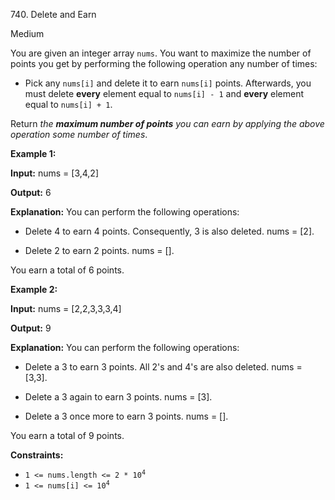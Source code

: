﻿740\. Delete and Earn

Medium

You are given an integer array `nums`. You want to maximize the number of points you get by performing the following operation any number of times:

*   Pick any `nums[i]` and delete it to earn `nums[i]` points. Afterwards, you must delete **every** element equal to `nums[i] - 1` and **every** element equal to `nums[i] + 1`.

Return _the **maximum number of points** you can earn by applying the above operation some number of times_.

**Example 1:**

**Input:** nums = [3,4,2]

**Output:** 6

**Explanation:** You can perform the following operations: 

- Delete 4 to earn 4 points. Consequently, 3 is also deleted. nums = [2]. 

- Delete 2 to earn 2 points. nums = []. 
  
You earn a total of 6 points.

**Example 2:**

**Input:** nums = [2,2,3,3,3,4]

**Output:** 9

**Explanation:** You can perform the following operations: 

- Delete a 3 to earn 3 points. All 2's and 4's are also deleted. nums = [3,3]. 

- Delete a 3 again to earn 3 points. nums = [3]. 

- Delete a 3 once more to earn 3 points. nums = []. 
  
You earn a total of 9 points.

**Constraints:**

*   <code>1 <= nums.length <= 2 * 10<sup>4</sup></code>
*   <code>1 <= nums[i] <= 10<sup>4</sup></code>